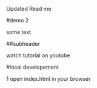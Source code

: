 Updated Read me

#demo 2

some text

##subheader

watch tutorial on youtube

#local developement

1 open index.html in your browser
